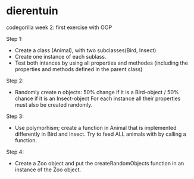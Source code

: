 # dierentuin
codegorilla week 2: first exercise with OOP

Step 1:
- Create a class (Animal), with two subclasses(Bird, Insect)
- Create one instance of each sublass.
- Test both intances by using all properties and methodes 
  (including the properties and methods defined in the parent class)

Step 2:
- Randomly create n objects:
  50% change if it is a Bird-object / 50% chance if it is an Insect-object
  For each instance all their properties must also be created randomly.

Step 3:
- Use polymorhism; create a function in Animal that is implemented differently
  in Bird and Insect. Try to feed ALL animals with by calling a function.

Step 4:
- Create a Zoo object and put the createRandomObjects function in an instance
  of the Zoo object.